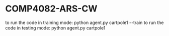 # COMP4082-ARS-CW
to run the code in training mode:
python agent.py cartpole1 --train
to run the code in testing mode:
python agent.py cartpole1